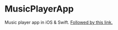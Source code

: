 # MusicPlayerApp
Music player app in iOS &amp; Swift.
[Followed by this link.](https://youtu.be/kwLz2ocL_OI)
